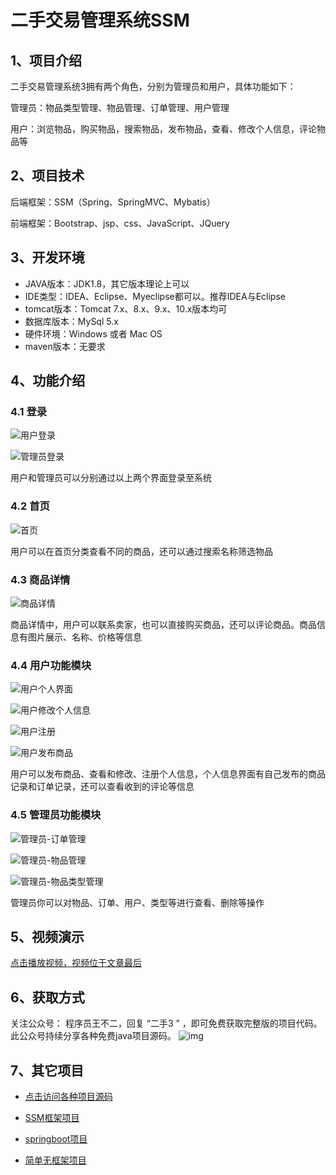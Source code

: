 # 二手交易管理系统SSM





## 1、项目介绍

二手交易管理系统3拥有两个角色，分别为管理员和用户，具体功能如下：

管理员：物品类型管理、物品管理、订单管理、用户管理

用户：浏览物品，购买物品，搜索物品，发布物品，查看、修改个人信息，评论物品等


## 2、项目技术

后端框架：SSM（Spring、SpringMVC、Mybatis）

前端框架：Bootstrap、jsp、css、JavaScript、JQuery

## 3、开发环境

- JAVA版本：JDK1.8，其它版本理论上可以
- IDE类型：IDEA、Eclipse、Myeclipse都可以。推荐IDEA与Eclipse
- tomcat版本：Tomcat 7.x、8.x、9.x、10.x版本均可
- 数据库版本：MySql 5.x
- 硬件环境：Windows 或者 Mac OS
- maven版本：无要求


## 4、功能介绍

### 4.1 登录

![用户登录](https://gitee.com/buer_wang/project-drawing-bed/raw/master/Typora-Images/20220509151551.jpg)

![管理员登录](https://gitee.com/buer_wang/project-drawing-bed/raw/master/Typora-Images/20220509151540.jpg)

用户和管理员可以分别通过以上两个界面登录至系统

### 4.2 首页

![首页](https://gitee.com/buer_wang/project-drawing-bed/raw/master/Typora-Images/20220509151634.jpg)

用户可以在首页分类查看不同的商品，还可以通过搜索名称筛选物品

### 4.3 商品详情

![商品详情](../OneDrive%20-%20stu.xjtu.edu.cn/%E9%A1%B9%E7%9B%AE/%E4%B8%8B%E4%B8%80%E6%AD%A5/%E4%BA%8C%E6%89%8B%E4%BA%A4%E6%98%93/%E4%BA%8C%E6%89%8B%E4%BA%A4%E6%98%933SSM%20eclipse%E5%92%8Cidea%E9%83%BD%E5%8F%AF%20maven/%E5%95%86%E5%93%81%E8%AF%A6%E6%83%85.jpg)

商品详情中，用户可以联系卖家，也可以直接购买商品，还可以评论商品。商品信息有图片展示、名称、价格等信息

### 4.4 用户功能模块

![用户个人界面](https://gitee.com/buer_wang/project-drawing-bed/raw/master/Typora-Images/20220509151837.jpg)

![用户修改个人信息](https://gitee.com/buer_wang/project-drawing-bed/raw/master/Typora-Images/20220509151845.jpg)

![用户注册](https://gitee.com/buer_wang/project-drawing-bed/raw/master/Typora-Images/20220509151849.jpg)

![用户发布商品](https://gitee.com/buer_wang/project-drawing-bed/raw/master/Typora-Images/20220509151852.jpg)

用户可以发布商品、查看和修改、注册个人信息，个人信息界面有自己发布的商品记录和订单记录，还可以查看收到的评论等信息

### 4.5  管理员功能模块

![管理员-订单管理](https://gitee.com/buer_wang/project-drawing-bed/raw/master/Typora-Images/20220509152019.jpg)

![管理员-物品管理](https://gitee.com/buer_wang/project-drawing-bed/raw/master/Typora-Images/20220509152022.jpg)

![管理员-物品类型管理](https://gitee.com/buer_wang/project-drawing-bed/raw/master/Typora-Images/20220509152026.jpg)

管理员你可以对物品、订单、用户、类型等进行查看、删除等操作

## 5、视频演示

[点击播放视频，视频位于文章最后](https://mp.weixin.qq.com/s/84zqo8kBoI7Qi4q4vtrT-g)

## 6、获取方式

关注公众号： 程序员王不二，回复 “二手3 ” ，即可免费获取完整版的项目代码。此公众号持续分享各种免费java项目源码。
![img](https://img-blog.csdnimg.cn/7b5e4835dd0248459447658ca28d2ff0.png#pic_center)

## 7、其它项目

* [点击访问各种项目源码](https://mp.weixin.qq.com/s?__biz=MzkwMjM1MjM0Ng==&mid=2247483834&idx=1&sn=40517cecf36ce5d7663ed774a033fa2c&chksm=c0a79d0ff7d0141943c5d8da40b489e8ecdda5c345568776f475576506c76a954bd8238dc4f5#rd)
* [SSM框架项目](https://mp.weixin.qq.com/mp/appmsgalbum?__biz=MzkwMjM1MjM0Ng==&action=getalbum&album_id=2387377591113859072#wechat_redirect)

* [springboot项目](https://mp.weixin.qq.com/mp/appmsgalbum?__biz=MzkwMjM1MjM0Ng==&action=getalbum&album_id=2387377898791223296#wechat_redirect)

* [简单无框架项目](https://mp.weixin.qq.com/mp/appmsgalbum?__biz=MzkwMjM1MjM0Ng==&action=getalbum&album_id=2387378317047218183#wechat_redirect)

  

  




